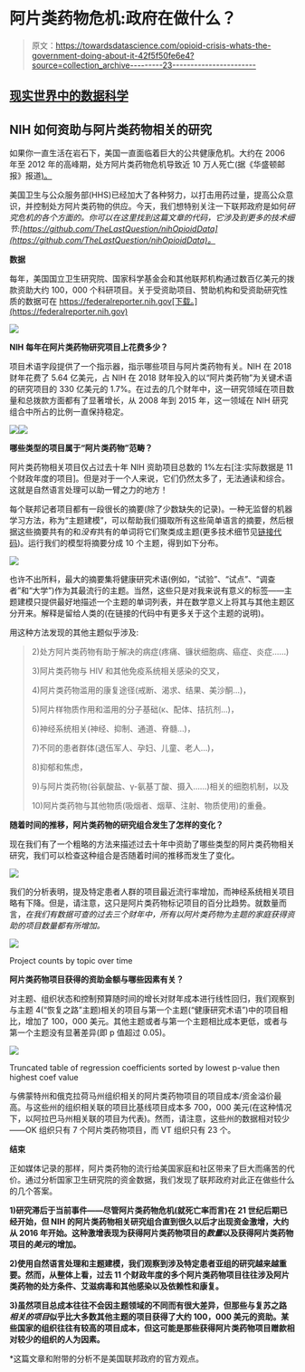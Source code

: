 # 阿片类药物危机:政府在做什么？

> 原文：<https://towardsdatascience.com/opioid-crisis-whats-the-government-doing-about-it-42f5f50fe6e4?source=collection_archive---------23----------------------->

## [现实世界中的数据科学](https://medium.com/towards-data-science/data-science-in-the-real-world/home)

## NIH 如何资助与阿片类药物相关的研究

如果你一直生活在岩石下，美国一直面临着巨大的公共健康危机。大约在 2006 年至 2012 年的高峰期，处方阿片类药物危机导致近 10 万人死亡(据《华盛顿邮报》报道[)。](https://www.washingtonpost.com/graphics/2019/investigations/dea-pain-pill-database/)

美国卫生与公众服务部(HHS)已经加大了各种努力，以打击用药过量，提高公众意识，并控制处方阿片类药物的供应。今天，我们想特别关注一下联邦政府是如何*研究危机的各个方面的。你可以在这里找到这篇文章的代码，它涉及到更多的技术细节:[https://github.com/TheLastQuestion/nihOpioidData](https://github.com/TheLastQuestion/nihOpioidData)。*

**数据**

每年，美国国立卫生研究院、国家科学基金会和其他联邦机构通过数百亿美元的拨款资助大约 100，000 个科研项目。关于受资助项目、赞助机构和受资助研究性质的数据可在 https://federalreporter.nih.gov[下载。](https://federalreporter.nih.gov)

![](img/db8e910a083043eb62bd1c89a839a5f8.png)

**NIH 每年在阿片类药物研究项目上花费多少？**

项目术语字段提供了一个指示器，指示哪些项目与阿片类药物有关。NIH 在 2018 财年花费了 5.64 亿美元，占 NIH 在 2018 财年投入的以“阿片类药物”为关键术语的研究项目的 330 亿美元的 1.7%。在过去的几个财年中，这一研究领域在项目数量和总拨款方面都有了显著增长，从 2008 年到 2015 年，这一领域在 NIH 研究组合中所占的比例一直保持稳定。

![](img/89b69ee922c455eaee4551e495cd32e6.png)![](img/76048c1c967b1697236a325b8fd8f7a3.png)

**哪些类型的项目属于“阿片类药物”范畴？**

阿片类药物相关项目仅占过去十年 NIH 资助项目总数的 1%左右[注:实际数据是 11 个财政年度的项目]。但是对于一个人来说，它们仍然太多了，无法通读和综合。这就是自然语言处理可以助一臂之力的地方！

每个联邦记者项目都有一段很长的摘要(除了少数缺失的记录)。一种无监督的机器学习方法，称为“主题建模”，可以帮助我们摄取所有这些简单语言的摘要，然后根据这些摘要共有的和*没有*共有的单词将它们聚类成主题(更多技术细节见[链接代码](https://github.com/TheLastQuestion/nihOpioidData))。运行我们的模型将摘要分成 10 个主题，得到如下分布。

![](img/9ef54e524816dc2270268076fe36bc63.png)

也许不出所料，最大的摘要集将健康研究术语(例如，“试验”、“试点”、“调查者”和“大学”)作为其最流行的主题。当然，这些只是对我来说有意义的标签——主题建模只提供最好地描述一个主题的单词列表，并在数学意义上将其与其他主题区分开来。解释是留给人类的(在链接的代码中有更多关于这个主题的说明)。

用这种方法发现的其他主题似乎涉及:

> 2)处方阿片类药物有助于解决的病症(疼痛、镰状细胞病、癌症、炎症……)
> 
> 3)阿片类药物与 HIV 和其他免疫系统相关感染的交叉，
> 
> 4)阿片类药物滥用的康复途径(戒断、渴求、结果、美沙酮…)，
> 
> 5)阿片样物质作用和滥用的分子基础(κ、配体、拮抗剂…)，
> 
> 6)神经系统相关(神经、抑制、通道、脊髓…)，
> 
> 7)不同的患者群体(退伍军人、孕妇、儿童、老人…)，
> 
> 8)抑郁和焦虑，
> 
> 9)与阿片类药物(谷氨酸盐、γ-氨基丁酸、摄入……)相关的细胞机制，以及
> 
> 10)阿片类药物与其他物质(吸烟者、烟草、注射、物质使用)的重叠。

**随着时间的推移，阿片类药物的研究组合发生了怎样的变化？**

现在我们有了一个粗略的方法来描述过去十年中资助了哪些类型的阿片类药物相关研究，我们可以检查这种组合是否随着时间的推移而发生了变化。

![](img/ddb5f13e1208e2f415f3206701bc8d0a.png)

我们的分析表明，提及特定患者人群的项目最近流行率增加，而神经系统相关项目略有下降。但是，请注意，这只是阿片类药物标记项目的百分比趋势。就数量而言，*在我们有数据可查的过去三个财年中，所有以阿片类药物为主题的家庭获得资助的项目数量都有所增加。*

![](img/f935513756bb1cd6bd69091d25371105.png)

Project counts by topic over time

**阿片类药物项目获得的资助金额与哪些因素有关？**

对主题、组织状态和控制预算随时间的增长对财年成本进行线性回归，我们观察到与主题 4(“恢复之路”主题)相关的项目与第一个主题(“健康研究术语”)中的项目相比，增加了 100，000 美元。其他主题或者与第一个主题相比成本更低，或者与第一个主题没有显著差异(即 p 值超过 0.05)。

![](img/9a473c55b507a605d52d8e4dec777c69.png)

Truncated table of regression coefficients sorted by lowest p-value then highest coef value

与佛蒙特州和俄克拉荷马州组织相关的阿片类药物项目的项目成本/资金溢价最高。与这些州的组织相关联的项目比基线项目成本多 700，000 美元(在这种情况下，以阿拉巴马州相关联的项目为代表)。然而，请注意，这些州的数据相对较少——OK 组织只有 7 个阿片类药物项目，而 VT 组织只有 23 个。

**结束**

正如媒体记录的那样，阿片类药物的流行给美国家庭和社区带来了巨大而痛苦的代价。通过分析国家卫生研究院的资金数据，我们发现了联邦政府对此正在做些什么的几个答案。

**1)研究滞后于当前事件——尽管阿片类药物危机(就死亡率而言)在 21 世纪后期已经开始，但 NIH 的阿片类药物相关研究组合直到很久以后才出现资金激增，大约从 2016 年开始。这种激增表现为获得阿片类药物项目的*数量*以及获得阿片类药物项目的*美元*的增加。**

**2)使用自然语言处理和主题建模，我们观察到涉及特定患者亚组的研究越来越重要。然而，从整体上看，过去 11 个财政年度的多个阿片类药物项目往往涉及阿片类药物的处方条件、艾滋病毒和其他感染以及依赖性和康复。**

**3)虽然项目总成本往往不会因主题领域的不同而有很大差异，但那些与复苏之路*相关的项目*似乎比大多数其他主题的项目获得了大约 100，000 美元的资助。某些国家的组织往往有较高的项目成本，但这可能是那些获得阿片类药物项目赠款相对较少的组织的人为因素。**

*这篇文章和附带的分析不是美国联邦政府的官方观点。